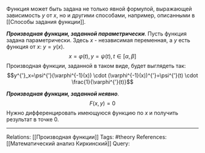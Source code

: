 Функция может быть задана не только явной формулой, выражающей зависимость $y$ от $x$, но и другими способами, например, описанными в [[Способы задания функции]]. 

***Производная функции, заданной параметрически***. 
Пусть функция задана параметрически. Здесь $x$ - независимая переменная, а $y$ есть функция от $x$: $y=y(x)$. 
$$x=\varphi(t), y=\psi(t), t \in [\alpha, \beta]$$
Производная функции, заданной в таком виде, будет выглядеть так:
$$y^{'}_x=\psi^{'}(\varphi^{-1}(x)) \cdot (\varphi^{-1}(x))^{'}=\psi^{'}(t) \cdot \frac{1}{\varphi^{'}(t)}$$

***Производная функции, заданной неявно***. 
$$F(x,y)=0$$
Нужно дифференцировать имеющуюся функцию по $x$ и получить результат в точке 0. 

___
Relations: [[Производная функции]] 
Tags: #theory 
References: [[Математический анализ Киркинский]] 
Query: 